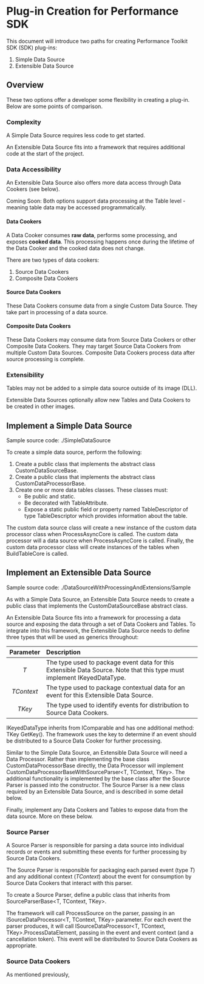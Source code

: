 # Plug-in Creation for Performance SDK

This document will introduce two paths for creating Performance Toolkit SDK (SDK) plug-ins:

1) Simple Data Source
2) Extensible Data Source

## Overview

These two options offer a developer some flexibility in creating a plug-in.
Below are some points of comparison.

### Complexity

A Simple Data Source requires less code to get started.

An Extensible Data Source fits into a framework that requires additional code at the start of the project.

### Data Accessibility

An Extensible Data Source also offers more data access through Data Cookers (see below).

Coming Soon: Both options support data processing at the Table level - meaning table data may be accessed programmatically.

#### Data Cookers

A Data Cooker consumes **raw data**, performs some processing, and exposes **cooked data**. This processing happens once during the lifetime of the Data Cooker and the cooked data does not change.

There are two types of data cookers:

1) Source Data Cookers
2) Composite Data Cookers

#### Source Data Cookers

These Data Cookers consume data from a single Custom Data Source. They take part in processing of a data source.

#### Composite Data Cookers

These Data Cookers may consume data from Source Data Cookers or other Composite Data Cookers. They may target Source Data Cookers from multiple Custom Data Sources. Composite Data Cookers process data after source processing is complete.

### Extensibility

Tables may not be added to a simple data source outside of its image (DLL).

Extensible Data Sources optionally allow new Tables and Data Cookers to be created in other images.

## Implement a Simple Data Source

Sample source code: ./SimpleDataSource

To create a simple data source, perform the following:

1) Create a public class that implements the abstract class CustomDataSourceBase.
2) Create a public class that implements the abstract class CustomDataProcessorBase.
3) Create one or more data tables classes. These classes must:
   - Be public and static.
   - Be decorated with TableAttribute.
   - Expose a static public field or property named TableDescriptor of type TableDescriptor which provides information about the table.

The custom data source class will create a new instance of the custom data processor class when ProcessAsyncCore is called.
The custom data processor will a data source when ProcessAsyncCore is called.
Finally, the custom data processor class will create instances of the tables when BuildTableCore is called.

## Implement an Extensible Data Source

Sample source code: ./DataSourceWithProcessingAndExtensions/Sample

As with a Simple Data Source, an Extensible Data Source needs to create a public class that implements the CustomDataSourceBase abstract class.

An Extensible Data Source fits into a framework for processing a data source and exposing the data through a set of Data Cookers and Tables. To integrate into this framework, the Extensible Data Source needs to define three types that will be used as generics throughout:

Parameter|Description
:---:|:---
*T*|The type used to package event data for this Extensible Data Source. Note that this type must implement IKeyedDataType<TKey>.
*TContext*|The type used to package contextual data for an event for this Extensible Data Source.
*TKey*|The type used to identify events for distribution to Source Data Cookers.

IKeyedDataType<TKey> inherits from IComparable<TKey> and has one additional method: TKey GetKey(). The framework uses the key to determine if an event should be distributed to a Source Data Cooker for further processing.

Similar to the Simple Data Source, an Extensible Data Source will need a Data Processor. Rather than implementing the base class CustomDataProcessorBase directly, the Data Processor will implement CustomDataProcessorBaseWithSourceParser<T, TContext, TKey>. The additional functionality is implemented by the base class after the Source Parser is passed into the constructor. The Source Parser is a new class required by an Extensible Data Source, and is described in some detail below.

Finally, implement any Data Cookers and Tables to expose data from the data source. More on these below.

### Source Parser

A Source Parser is responsible for parsing a data source into individual records or events and submitting these events for further processing by Source Data Cookers.

The Source Parser is responsible for packaging each parsed event (type *T*) and any additional context (*TContext*) about the event for consumption by Source Data Cookers that interact with this parser.

To create a Source Parser, define a public class that inherits from SourceParserBase<T, TContext, TKey>.

The framework will call ProcessSource on the parser, passing in an ISourceDataProcessor<T, TContext, TKey> parameter. For each event the parser produces, it will call ISourceDataProcessor<T, TContext, TKey>.ProcessDataElement, passing in the event and event context (and a cancellation token). This event will be distributed to Source Data Cookers as appropriate.

### Source Data Cookers

As mentioned previously, 